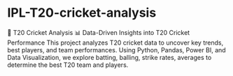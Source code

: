 # IPL-T20-cricket-analysis
🏏 T20 Cricket Analysis 📊 Data-Driven Insights into T20 Cricket Performance  This project analyzes T20 cricket data to uncover key trends, best players, and team performances. Using Python, Pandas, Power BI, and Data Visualization, we explore batting, balling, strike rates, averages to determine the best T20 team and players.
